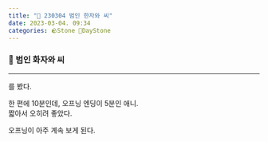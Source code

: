 ```yaml
---
title: "🌱 230304 범인 한자와 씨"
date: 2023-03-04. 09:34
categories: 🪨Stone 🌱DayStone
---
```


### 🗿 범인 화자와 씨

---

를 봤다.  

한 편에 10분인데, 오프닝 엔딩이 5분인 애니.  
짧아서 오히려 좋았다.  

오프닝이 아주 계속 보게 된다.  
